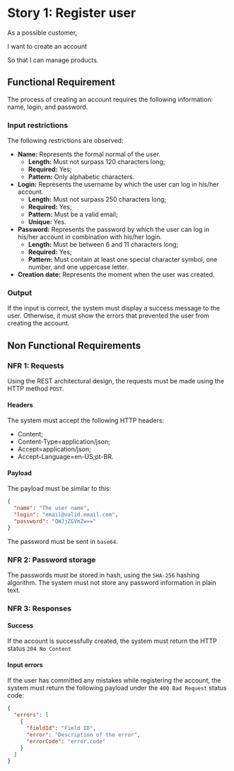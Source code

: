 # Story 1: Register user
As a possible customer,

I want to create an account

So that I can manage products.

## Functional Requirement
The process of creating an account requires the following information: name, login, and password.

### Input restrictions
The following restrictions are observed:
- **Name:** Represents the formal normal of the user.
  - **Length:** Must not surpass 120 characters long;
  - **Required:** Yes;
  - **Pattern:** Only alphabetic characters.
- **Login:** Represents the username by which the user can log in his/her account.
  - **Length:** Must not surpass 250 characters long;
  - **Required:** Yes;
  - **Pattern:** Must be a valid email;
  - **Unique:** Yes.
- **Password:** Represents the password by which the user can log in his/her account in combination with his/her login.
  - **Length:** Must be between 6 and 11 characters long;
  - **Required:** Yes;
  - **Pattern:** Must contain at least one special character symbol, one number, and one uppercase letter.
- **Creation date:** Represents the moment when the user was created.

### Output
If the input is correct, the system must display a success message to the user. Otherwise, it must show the errors that prevented
the user from creating the account.

## Non Functional Requirements

### NFR 1: Requests
Using the REST architectural design, the requests must be made using the HTTP method `POST`.

#### Headers
The system must accept the following HTTP headers:
- Content;
- Content-Type=application/json;
- Accept=application/json;
- Accept-Language=en-US;pt-BR.
#### Payload
The payload must be similar to this:
```json
{
  "name": "The user name",
  "login": "email@valid.email.com",
  "password": "QWJjZGVmZw=="
}
```
The password must be sent in `base64`.

### NFR 2: Password storage
The passwords must be stored in hash, using the `SHA-256` hashing algorithm. The system must not store any password information in plain text.

### NFR 3: Responses

#### Success
If the account is successfully created, the system must return the HTTP status `204 No Content`

#### Input errors
If the user has committed any mistakes while registering the account, the system must return the following payload under the `400 Bad Request` status code:
```json
{
  "errors": [
    {
      "fieldId": "Field ID",
      "error": "Description of the error",
      "errorCode": "error.code"
    }
  ]
}
```